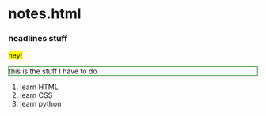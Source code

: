 # notes.html
<h3> headlines stuff </h3>
<mark> hey! </mark><br>
<style> p{border: 1px solid green}
div {border: 1px solid green} </style> 
<p> this is the stuff I have to do </p>
<ol>
<li> learn HTML 
<li> learn CSS
<li> learn python
</ol>
